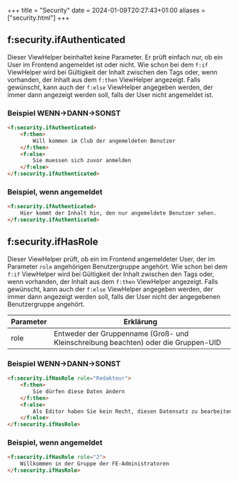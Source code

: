 +++
title = "Security"
date = 2024-01-09T20:27:43+01:00
aliases = ["security.html"]
+++

## f:security.ifAuthenticated

Dieser ViewHelper beinhaltet keine Parameter. Er prüft einfach nur, ob ein User im Frontend angemeldet ist oder nicht. Wie schon bei dem `f:if` ViewHelper wird bei Gültigkeit der Inhalt zwischen den Tags oder, wenn vorhanden, der Inhalt aus dem `f:then` ViewHelper angezeigt. Falls gewünscht, kann auch der `f:else` ViewHelper angegeben werden, der immer dann angezeigt werden soll, falls der User nicht angemeldet ist.

### Beispiel WENN->DANN->SONST

```html
<f:security.ifAuthenticated>
    <f:then>
        Will kommen im Club der angemeldeten Benutzer
    </f:then>
    <f:else>
        Sie muessen sich zuvor anmelden
    </f:else>
</f:security.ifAuthenticated>
```

### Beispiel, wenn angemeldet

```html
<f:security.ifAuthenticated>
    Hier kommt der Inhalt hin, den nur angemeldete Benutzer sehen.
</f:security.ifAuthenticated>
```

## f:security.ifHasRole

Dieser ViewHelper prüft, ob ein im Frontend angemeldeter User, der im Parameter `role` angehörigen Benutzergruppe angehört. Wie schon bei dem `f:if` ViewHelper wird bei Gültigkeit der Inhalt zwischen den Tags oder, wenn vorhanden, der Inhalt aus dem `f:then` ViewHelper angezeigt. Falls gewünscht, kann auch der `f:else` ViewHelper angegeben werden, der immer dann angezeigt werden soll, falls der User nicht der angegebenen Benutzergruppe angehört.

| Parameter | Erklärung |
|-----------|-----------|
| role | Entweder der Gruppenname (Groß- und Kleinschreibung beachten) oder die Gruppen-UID |

### Beispiel WENN->DANN->SONST

```html
<f:security.ifHasRole role="Redakteur">
    <f:then>
        Sie dürfen diese Daten ändern
    </f:then>
    <f:else>
        Als Editor haben Sie kein Recht, diesen Datensatz zu bearbeiten
    </f:else>
</f:security.ifHasRole>
```

### Beispiel, wenn angemeldet

```html
<f:security.ifHasRole role="2">
    Willkommen in der Gruppe der FE-Administratoren
</f:security.ifHasRole>
```
